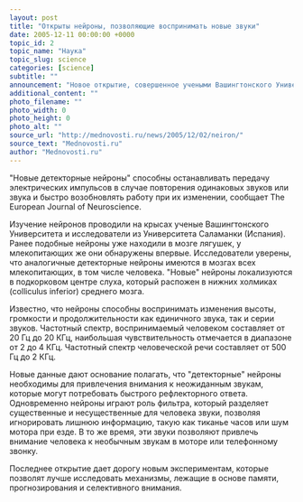 ```yaml
---
layout: post
title: "Открыты нейроны, позволяющие воспринимать новые звуки"
date: 2005-12-11 00:00:00 +0000
topic_id: 2
topic_name: "Наука"
topic_slug: science
categories: [science]
subtitle: ""
announcement: "Новое открытие, совершенное учеными Вашингтонского Университета и Университета Саламанки объясняет способность человека не воспринимать тиканье часов и гул мотора. Группа испанских и американских неврологов открыла нейроны, которые реагируют исключительно на новые, непривычные звуки, позволяя млекопитающим, в той числе человеку, не отвлекаться на монотонные повторяющиеся звуки."
additional_content: ""
photo_filename: ""
photo_width: 0
photo_height: 0
photo_alt: ""
source_url: "http://mednovosti.ru/news/2005/12/02/neiron/"
source_text: "Mednovosti.ru"
author: "Mednovosti.ru"
---
```

"Новые детекторные нейроны" способны останавливать передачу электрических импульсов в случае повторения одинаковых звуков или звука и быстро возобновлять работу при их изменении, сообщает The European Journal of Neuroscience.

Изучение нейронов проводили на крысах ученые Вашингтонского Университета и исследователи из Университета Саламанки (Испания). Ранее подобные нейроны уже находили в мозге лягушек, у млекопитающих же они обнаружены впервые. Исследователи уверены, что аналогичные детекторные нейроны имеются в мозгах всех млекопитающих, в том числе человека. "Новые" нейроны локализуются в подкорковом центре слуха, который распожен в нижних холмиках (colliculus inferior) среднего мозга.

Известно, что нейроны способны воспринимать изменения высоты, громкости и продолжительности как единичного звука, так и серии звуков. Частотный спектр, воспринимаемый человеком составляет от 20 Гц до 20 КГц, наибольшая чувствительность отмечается в диапазоне от 2 до 4 КГц. Частотный спектр человеческой речи составляет от 500 Гц до 2 КГц.

Новые данные дают основание полагать, что "детекторные" нейроны необходимы для привлечения внимания к неожиданным звукам, которые могут потребовать быстрого рефлекторного ответа. Одновременно нейроны играют роль фильтра, который разделяет существенные и несущественные для человека звуки, позволяя игнорировать лишнюю информацию, такую как тиканье часов или шум мотора при езде. В то же время, эти звуки позволяют привлечь внимание человека к необычным звукам в моторе или телефонному звонку.

Последнее открытие дает дорогу новым экспериментам, которые позволят лучше исследовать механизмы, лежащие в основе памяти, прогнозирования и селективного внимания.
